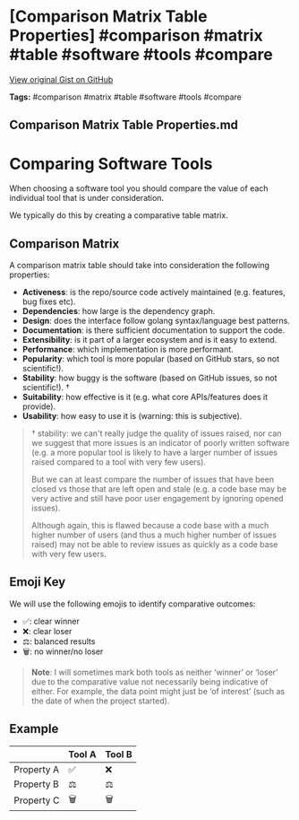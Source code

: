 # [Comparison Matrix Table Properties] #comparison #matrix #table #software #tools #compare

[View original Gist on GitHub](https://gist.github.com/Integralist/c92a7e1e47477650ed528726fa1a0c73)

**Tags:** #comparison #matrix #table #software #tools #compare

## Comparison Matrix Table Properties.md

# Comparing Software Tools

When choosing a software tool you should compare the value of each individual tool that is under consideration.

We typically do this by creating a comparative table matrix.

## Comparison Matrix

A comparison matrix table should take into consideration the following properties:

- **Activeness**: is the repo/source code actively maintained (e.g. features, bug fixes etc).
- **Dependencies**: how large is the dependency graph.
- **Design**: does the interface follow golang syntax/language best patterns.
- **Documentation**: is there sufficient documentation to support the code.
- **Extensibility**: is it part of a larger ecosystem and is it easy to extend.
- **Performance**: which implementation is more performant.
- **Popularity**: which tool is more popular (based on GitHub stars, so not scientific!).
- **Stability**: how buggy is the software (based on GitHub issues, so not scientific!). †
- **Suitability**: how effective is it (e.g. what core APIs/features does it provide).
- **Usability**: how easy to use it is (warning: this is subjective).

> † stability: we can't really judge the quality of issues raised, nor can we suggest that more issues is an indicator of poorly written software (e.g. a more popular tool is likely to have a larger number of issues raised compared to a tool with very few users).
>
> But we can at least compare the number of issues that have been closed vs those that are left open and stale (e.g. a code base may be very active and still have poor user engagement by ignoring opened issues).
>
> Although again, this is flawed because a code base with a much higher number of users (and thus a much higher number of issues raised) may not be able to review issues as quickly as a code base with very few users.

## Emoji Key

We will use the following emojis to identify comparative outcomes:

- ✅: clear winner
- ❌: clear loser
- ⚖️: balanced results
- 🗑: no winner/no loser

> **Note**: I will sometimes mark both tools as neither ‘winner’ or ‘loser’ due to the comparative value not necessarily being indicative of either. For example, the data point might just be ‘of interest’ (such as the date of when the project started).

## Example

||Tool A|Tool B|
|---|---|---|
|Property A|✅|❌|
|Property B|⚖️|⚖️|
|Property C|🗑|🗑|


